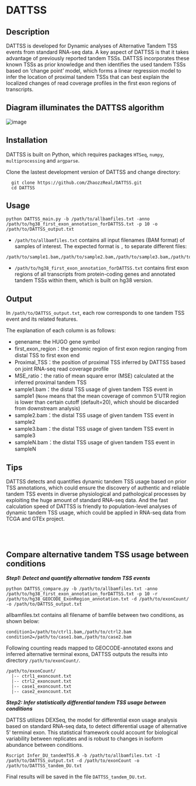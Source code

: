 # DATTSS


## Description

DATTSS is developed for Dynamic analyses of Alternative Tandem TSS events from standard RNA-seq data. A key aspect of DATTSS is that it takes advantage of previously reported tandem TSSs. DATTSS incorporates these known TSSs as prior knowledge and then identifies the used tandem TSSs based on ‘change point’ model, which forms a linear regression model to infer the location of proximal tandem TSSs that can best explain the localized changes of read coverage profiles in the first exon regions of transcripts.


## Diagram illuminates the DATTSS algorithm

![image](https://github.com/ZhaozzReal/DATTSS/blob/main/diagram.png,height="50%",width="50%")


## Installation

DATTSS is built on Python, which requires packages ```HTSeq```, ```numpy```, ```multiprocessing``` and ```argparse```.

Clone the lastest development version of DATTSS and change directory:

```
  git clone https://github.com/ZhaozzReal/DATTSS.git
  cd DATTSS
```

## Usage

```
python DATTSS_main.py -b /path/to/allbamfiles.txt -anno /path/to/hg38_first_exon_annotation_forDATTSS.txt -p 10 -o /path/to/DATTSS_output.txt
```

* ```/path/to/allbamfiles.txt``` contains all input filenames (BAM format) of samples of interest. 
The expected format is `,` to separate different files:
```
/path/to/sample1.bam,/path/to/sample2.bam,/path/to/sample3.bam,/path/to/sampleN.bam
```

* ```/path/to/hg38_first_exon_annotation_forDATTSS.txt``` contains first exon regions of all transcripts from protein-coding genes and annotated tandem TSSs within them, which is built on hg38 version.


## Output

In ```/path/to/DATTSS_output.txt```, each row corresponds to one tandem TSS event and its related features.

The explanation of each column is as follows:
 
 * genename: the HUGO gene symbol
 * first_exon_region：the genomic region of first exon region ranging from distal TSS to first exon end
 * Proximal_TSS：the position of proximal TSS inferred by DATTSS based on joint RNA-seq read coverage profile
 * MSE_ratio：the ratio of mean square error (MSE) calculated at the inferred proximal tandem TSS
 * sample1.bam：the distal TSS usage of given tandem TSS event in sample1 (```None``` means that the mean coverage of common 5'UTR region is lower than certain cutoff (default=20), which should be discarded from downstream analysis)
 * sample2.bam：the distal TSS usage of given tandem TSS event in sample2
 * sample3.bam：the distal TSS usage of given tandem TSS event in sample3
 * sampleN.bam：the distal TSS usage of given tandem TSS event in sampleN



## Tips
DATTSS detects and quantifies dynamic tandem TSS usage based on prior TSS annotations, which could ensure the discovery of authentic and reliable tandem TSS events in diverse physiological and pathological processes by exploiting the huge amount of standard RNA-seq data. And the fast calculation speed of DATTSS is friendly to population-level analyses of dynamic tandem TSS usage, which could be applied in RNA-seq data from TCGA and GTEx project.


<br/>
<br/>




## Compare alternative tandem TSS usage between conditions

***Step1: Detect and quantify alternative tandem TSS events***


```
python DATTSS_compare.py -b /path/to/allbamfiles.txt -anno /path/to/hg38_first_exon_annotation_forDATTSS.txt -p 10 -r /path/to/hg38_GEOCODE_ExonRegion_annotation.txt -d /path/to/exonCount/ -o /path/to/DATTSS_output.txt
```

allbamfiles.txt contains all filename of bamfile between two conditions, as shown below:

```
condition1=/path/to/ctrl1.bam,/path/to/ctrl2.bam 
condition2=/path/to/case1.bam,/path/to/case2.bam
```

Following counting reads mapped to GEOCODE-annotated exons and inferred alternative terminal exons, DATTSS outputs the results into directory ```/path/to/exonCount/```. 
```
/path/to/exonCount/
  |-- ctrl1_exoncount.txt
  |-- ctrl2_exoncount.txt
  |-- case1_exoncount.txt
  |-- case2_exoncount.txt
```

***Step2: Infer statistically differential tandem TSS usage between conditions***

DATTSS utilizes DEXSeq, the model for differential exon usage analysis based on standard RNA-seq data, to detect differential usage of alternative 5' terminal exon. This statistical framework could account for biological variability between replicates and is robust to changes in isoform abundance between conditions.


```
Rscript Infer_DU_tandemTSS.R -b /path/to/allbamfiles.txt -I /path/to/DATTSS_output.txt -d /path/to/exonCount -o /path/to/DATTSS_tandem_DU.txt
```

Final results will be saved in the file ```DATTSS_tandem_DU.txt```.


